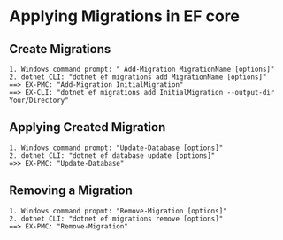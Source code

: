 ﻿# Applying Migrations in EF core

## Create Migrations

    1. Windows command prompt: " Add-Migration MigrationName [options]"
    2. dotnet CLI: "dotnet ef migrations add MigrationName [options]"
    ==> EX-PMC: "Add-Migration InitialMigration"
    ==> EX-CLI: "dotnet ef migrations add InitialMigration --output-dir Your/Directory"

## Applying Created Migration

    1. Windows command prompt: "Update-Database [options]"
    2. dotnet CLI: "dotnet ef database update [options]"
    =>> EX-PMC: "Update-Database"

## Removing a Migration

    1. Windows command propmt: "Remove-Migration [options]"
    2. dotnet CLI: "dotnet ef migrations remove [options]"
    ==> EX-PMC: "Remove-Migration"